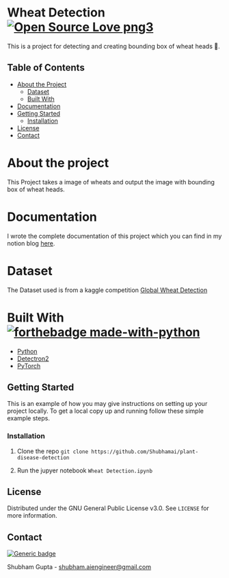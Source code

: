 # Wheat Detection [![Open Source Love png3](https://badges.frapsoft.com/os/v3/open-source.png?v=103)](https://github.com/ellerbrock/open-source-badges/)

This is a project for detecting and creating bounding box of wheat heads 🌾.  

## Table of Contents

* [About the Project](#about-the-project)
  * [Dataset](#Dataset)
  * [Built With](#built-with)
* [Documentation](#Documentation)
* [Getting Started](#getting-started)
  * [Installation](#installation)
* [License](#license)
* [Contact](#contact)

# About the project

This Project takes a image of wheats and output the image with bounding box of wheat heads.


# Documentation

I wrote the complete documentation of this project which you can find in my notion blog [here](https://www.notion.so/shubhamai/Object-Detection-with-Detectron2-a704198684684f5ab93282a0adf0418b).  

# Dataset
The Dataset used is from a kaggle competition [Global Wheat Detection](https://www.kaggle.com/c/global-wheat-detection) 

# Built With [![forthebadge made-with-python](http://ForTheBadge.com/images/badges/made-with-python.svg)](https://www.python.org/)

* [Python](https://www.python.org/)
* [Detectron2](https://github.com/facebookresearch/detectron2)
* [PyTorch](https://github.com/pytorch/pytorch)

## Getting Started

This is an example of how you may give instructions on setting up your project locally.
To get a local copy up and running follow these simple example steps.

### Installation

1. Clone the repo ```git clone https://github.com/Shubhamai/plant-disease-detection```


3. Run  the jupyer notebook ```Wheat Detection.ipynb```

## License

Distributed under the GNU General Public License v3.0. See `LICENSE` for more information.

## Contact
[![Generic badge](https://img.shields.io/badge/Need_Help-Contact_ME!-<COLOR>.svg)](https://shields.io/)

Shubham Gupta - shubham.aiengineer@gmail.com
